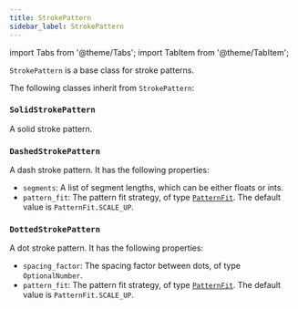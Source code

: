 ```yaml
---
title: StrokePattern
sidebar_label: StrokePattern
---
```


import Tabs from '@theme/Tabs';
import TabItem from '@theme/TabItem';

`StrokePattern` is a base class for stroke patterns.

The following classes inherit from `StrokePattern`:

### `SolidStrokePattern`

A solid stroke pattern.

### `DashedStrokePattern`

A dash stroke pattern. It has the following properties:

* `segments`: A list of segment lengths, which can be either floats or ints.
* `pattern_fit`: The pattern fit strategy, of type [`PatternFit`](/docs/reference/types/mappatternfit). The default
  value is `PatternFit.SCALE_UP`.

### `DottedStrokePattern`

A dot stroke pattern. It has the following properties:

* `spacing_factor`: The spacing factor between dots, of type `OptionalNumber`.
* `pattern_fit`: The pattern fit strategy, of type [`PatternFit`](/docs/reference/types/mappatternfit). The default
  value is `PatternFit.SCALE_UP`.
